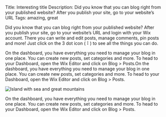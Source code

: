 Title: Interesting title
Description: Did you know that you can blog right from your published website? After you publish your site, go to your website’s URL
Tags: amazing, great

Did you know that you can blog right from your published website? After you publish your site, go to your website’s URL and login with your Wix account. There you can write and edit posts, manage comments, pin posts and more! Just click on the 3 dot icon ( ⠇) to see all the things you can do.

On the dashboard, you have everything you need to manage your blog in one place. You can create new posts, set categories and more. To head to your Dashboard, open the Wix Editor and click on Blog > Posts.On the dashboard, you have everything you need to manage your blog in one place. You can create new posts, set categories and more. To head to your Dashboard, open the Wix Editor and click on Blog > Posts.

![Island with sea and great mountains](../assets/img/island.avif)

On the dashboard, you have everything you need to manage your blog in one place. You can create new posts, set categories and more. To head to your Dashboard, open the Wix Editor and click on Blog > Posts.
